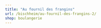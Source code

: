 ```yaml
---
title: "Au fournil des frangins"
url: /bischheim/au-fournil-des-frangins-2/
shop: boulangerie
---
```

